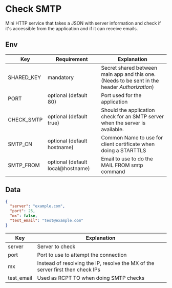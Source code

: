 # Check SMTP

Mini HTTP service that takes a JSON with server information and check
 if it's accessible from the application and if it can receive emails.

## Env

| Key        | Requirement           | Explanation                                                                                   |
|------------|-----------------------|-----------------------------------------------------------------------------------------------|
| SHARED_KEY | mandatory              | Secret shared between main app and this one. (Needs to be sent in the header *Authorization*) |
| PORT       | optional (default 80)  | Port used for the application                                                                 |
| CHECK_SMTP | optional (default true)| Should the application check for an SMTP server when the server is available.                                                                |
| SMTP_CN | optional (default hostname)| Common Name to use for client certificate when doing a STARTTLS                                                                |
| SMTP_FROM | optional (default local@hostname)| Email to use to do the MAIL FROM smtp command                                                               |

## Data
```json
{
  "server": "example.com",
  "port": 25,
  "mx": false,
  "test_email": "test@example.com"
}
```


| Key    | Explanation                                                                    |
|--------|--------------------------------------------------------------------------------|
| server | Server to check                                                                |
| port   | Port to use to attempt the connection                                          |
| mx     | Instead of resolving the IP, resolve the MX of the server first then check IPs |
| test_email     | Used as RCPT TO when doing SMTP checks |
